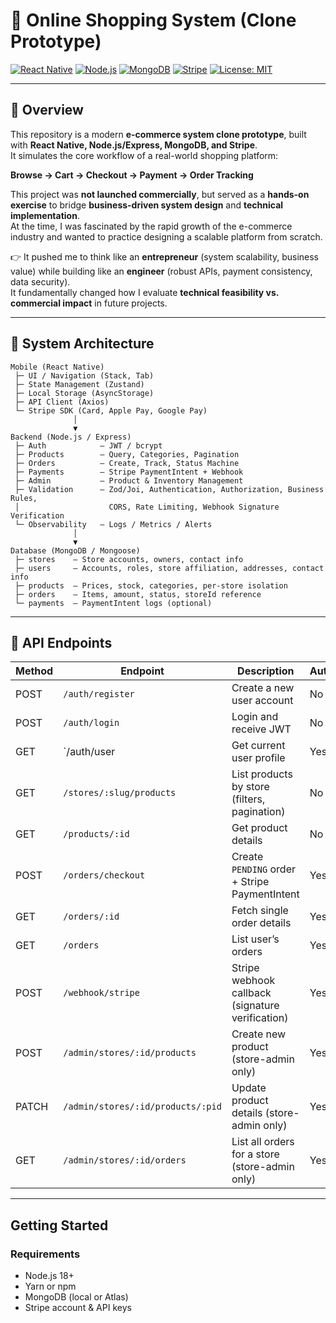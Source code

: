 # 🛒 Online Shopping System (Clone Prototype)

[![React Native](https://img.shields.io/badge/React%20Native-0.73-blue?logo=react)](https://reactnative.dev/) 
[![Node.js](https://img.shields.io/badge/Node.js-18-green?logo=node.js)](https://nodejs.org/) 
[![MongoDB](https://img.shields.io/badge/MongoDB-6.0-brightgreen?logo=mongodb)](https://www.mongodb.com/) 
[![Stripe](https://img.shields.io/badge/Stripe-Payments-blueviolet?logo=stripe)](https://stripe.com/) 
[![License: MIT](https://img.shields.io/badge/License-MIT-yellow.svg)](LICENSE)

---

## 🚀 Overview

This repository is a modern **e-commerce system clone prototype**, built with **React Native, Node.js/Express, MongoDB, and Stripe**.  
It simulates the core workflow of a real-world shopping platform:  

**Browse → Cart → Checkout → Payment → Order Tracking**

This project was **not launched commercially**, but served as a **hands-on exercise** to bridge **business-driven system design** and **technical implementation**.  
At the time, I was fascinated by the rapid growth of the e-commerce industry and wanted to practice designing a scalable platform from scratch.  

👉 It pushed me to think like an **entrepreneur** (system scalability, business value) while building like an **engineer** (robust APIs, payment consistency, data security).  
It fundamentally changed how I evaluate **technical feasibility vs. commercial impact** in future projects.  

---

## 🧱 System Architecture

```text
Mobile (React Native)
 ├─ UI / Navigation (Stack, Tab)
 ├─ State Management (Zustand)
 ├─ Local Storage (AsyncStorage)
 ├─ API Client (Axios)
 └─ Stripe SDK (Card, Apple Pay, Google Pay)
              │
              ▼
Backend (Node.js / Express)
 ├─ Auth            – JWT / bcrypt
 ├─ Products        – Query, Categories, Pagination
 ├─ Orders          – Create, Track, Status Machine
 ├─ Payments        – Stripe PaymentIntent + Webhook
 ├─ Admin           – Product & Inventory Management
 ├─ Validation      – Zod/Joi, Authentication, Authorization, Business Rules,
 │                    CORS, Rate Limiting, Webhook Signature Verification
 └─ Observability   – Logs / Metrics / Alerts
              │
              ▼
Database (MongoDB / Mongoose)
 ├─ stores    – Store accounts, owners, contact info
 ├─ users     – Accounts, roles, store affiliation, addresses, contact info
 ├─ products  – Prices, stock, categories, per-store isolation
 ├─ orders    – Items, amount, status, storeId reference
 └─ payments  – PaymentIntent logs (optional)
```


---

## 🔌 API Endpoints

| Method | Endpoint                          | Description                                      | Auth |
|--------|-----------------------------------|--------------------------------------------------|------|
| POST   | `/auth/register`                  | Create a new user account                        | No   |
| POST   | `/auth/login`                     | Login and receive JWT                            | No   |
| GET    | `/auth/user                       | Get current user profile                         | Yes  |
| GET    | `/stores/:slug/products`          | List products by store (filters, pagination)     | No   |
| GET    | `/products/:id`                   | Get product details                              | No   |
| POST   | `/orders/checkout`                | Create `PENDING` order + Stripe PaymentIntent    | Yes  |
| GET    | `/orders/:id`                     | Fetch single order details                       | Yes  |
| GET    | `/orders`                         | List user’s orders                               | Yes  |
| POST   | `/webhook/stripe`                 | Stripe webhook callback (signature verification) | Yes  |
| POST   | `/admin/stores/:id/products`      | Create new product (store-admin only)            | Yes  |
| PATCH  | `/admin/stores/:id/products/:pid` | Update product details (store-admin only)        | Yes  |
| GET    | `/admin/stores/:id/orders`        | List all orders for a store (store-admin only)   | Yes  |

---

##  Getting Started

### Requirements
- Node.js 18+
- Yarn or npm
- MongoDB (local or Atlas)
- Stripe account & API keys
